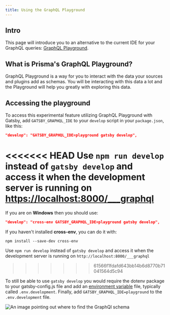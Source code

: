 ```yaml
---
title: Using the GraphQL Playground
---
```


## Intro

This page will introduce you to an alternative to the current IDE for your GraphQL queries: [GraphQL Playground](https://github.com/prisma/graphql-playground).

## What is Prisma's GraphQL Playground?

GraphQL Playground is a way for you to interact with the data your sources and plugins add as schemas. You will be interacting with this data a lot and the Playground will help you greatly with exploring this data.

## Accessing the playground

To access this experimental feature utilizing GraphQL Playground with Gatsby, add `GATSBY_GRAPHQL_IDE` to your `develop` script in your `package.json`, like this:

```json:title=package.json
"develop": "GATSBY_GRAPHQL_IDE=playground gatsby develop",
```

<<<<<<< HEAD
Use `npm run develop` instead of `gatsby develop` and access it when the development server is running on <https://localhost:8000/___graphql>
=======
If you are on **Windows** then you should use:

```json:title=package.json
"develop": "cross-env GATSBY_GRAPHQL_IDE=playground gatsby develop",
```

If you haven't installed **cross-env**, you can do it with:

```shell
npm install --save-dev cross-env
```

Use `npm run develop` instead of `gatsby develop` and access it when the development server is running on `http://localhost:8000/___graphql`
>>>>>>> 61566f1fdafd643bb14b6d8770b71041564d5c94

To still be able to use `gatsby develop` you would require the dotenv package to your gatsby-config.js file and add an [environment variable](/docs/environment-variables/) file, typically called `.env.development`. Finally, add `GATSBY_GRAPHQL_IDE=playground` to the `.env.development` file.

![An image pointing out where to find the GraphQl schema](./images/playground-schema.png)
